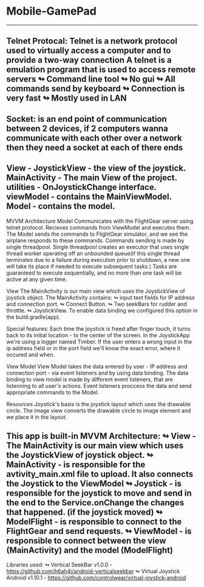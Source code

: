 # Mobile-GamePad
-----------------------------------------------------------------------------------------------------------------------------------------------------------------------
Telnet Protocal: Telnet is a network protocol used to virtually access a computer and to provide a two-way connection 
                 A telnet is a emulation program that is used to access remote servers 
                 ↬ Command line tool 
                 ↬ No gui 
                 ↬ All commands send by keyboard 
                 ↬ Connection is very fast 
                 ↬ Mostly used in LAN
-----------------------------------------------------------------------------------------------------------------------------------------------------------------------
Socket: is an end point of communication between 2 devices, 
        if 2 computers wanna communicate with each other over a network then they need a socket at each of there ends
-----------------------------------------------------------------------------------------------------------------------------------------------------------------------
View - JoystickView - the view of the joystick.
MainActivity - The main View of the project.
utilities - OnJoystickChange interface.
viewModel - contains the MainViewModel.
Model - contains the model.
-----------------------------------------------------------------------------------------------------------------------------------------------------------------------
MVVM Architecture
Model
Communicates with the FlightGear server using telnet protocol.
Recieves commands from ViewModel and executes them.
The Model sends the commands to FlightGear simulator, and we see the airplane responds to these commands.
Commands sending is made by single threadpool.
Single threadpool creates an executor that uses single thread worker operating off an unbounded queue(if this single thread terminates due to a failure during execution prior to shutdown, a new one will take its place if needed to execute subsequent tasks.) 
Tasks are guaranteed to execute sequentially, and no more than one task will be active at any given time.

View 
The MainActivity is our main view which uses the JoystickView of joystick object. 
The MainActivity contains: 
↬ input text fields for IP address and connection port. 
↬ Connect Button. 
↬ Two seekBars for rudder and throttle. 
↬ JoystickView. 
To enable data binding we configured this option in the build.gradle(app).

Special features: 
Each time the joystick is freed after finger touch, it turns back to its initial location - to the center of the screen. 
In the JoystickApp we're using a logger named Timber. If the user enters a wrong input in the ip address field or in the port field we'll know the exact error, where it occured and when.

View Model 
View Model takes the data entered by user - IP address and connection port - via event listeners and by using data binding. 
The data binding to view model is made by different event listeners, that are listenning to all user's actions. Event listeners proccess the data and send appropriate commands to the Model.

Resources
Joystick's basis is the joystick layout which uses the drawable circle. 
The image view converts the drawable circle to image element and we place it in the layout.

This app is built-in MVVM Architecture: 
↬ View - The MainActivity is our main view which uses the JoystickView of joystick object. 
↬ MainActivity - is responsible for the avtivity_main.xml file to upload. It also connects the Joystick to the ViewModel 
↬ Joystick - is responsible for the joystick to move and send in the end to the Service.onChange the changes that happened. (if the joystick moved) 
↬ ModelFlight - is responsible to connect to the FlightGear and send requests. 
↬ ViewModel - is responsible to connect between the view (MainActivity) and the model (ModelFlight)
-----------------------------------------------------------------------------------------------------------------------------------------------------------------------
Libraries used: 
↬ Vertical SeekBar v1.0.0 - https://github.com/h6ah4i/android-verticalseekbar
↬ Virtual Joystick Android v1.10.1 - https://github.com/controlwear/virtual-joystick-android
